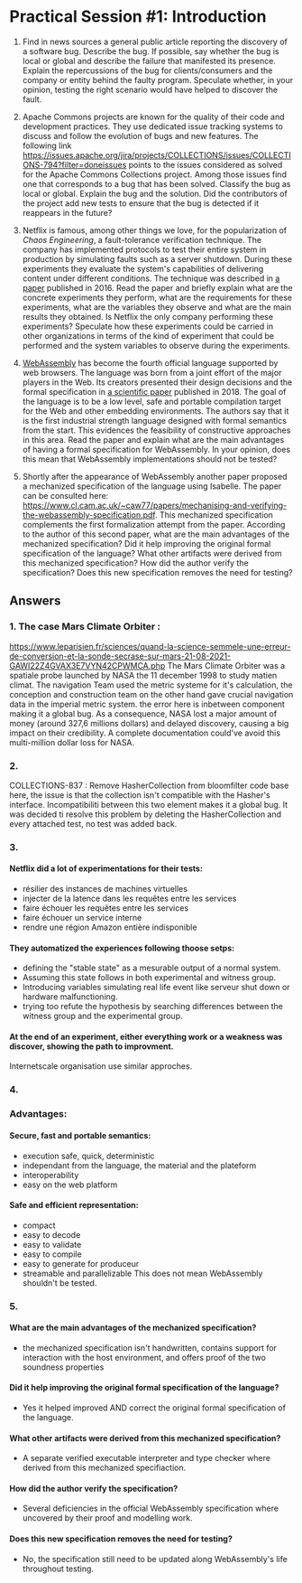 # Practical Session #1: Introduction

1. Find in news sources a general public article reporting the discovery of a software bug. Describe the bug. If possible, say whether the bug is local or global and describe the failure that manifested its presence. Explain the repercussions of the bug for clients/consumers and the company or entity behind the faulty program. Speculate whether, in your opinion, testing the right scenario would have helped to discover the fault.

2. Apache Commons projects are known for the quality of their code and development practices. They use dedicated issue tracking systems to discuss and follow the evolution of bugs and new features. The following link https://issues.apache.org/jira/projects/COLLECTIONS/issues/COLLECTIONS-794?filter=doneissues points to the issues considered as solved for the Apache Commons Collections project. Among those issues find one that corresponds to a bug that has been solved. Classify the bug as local or global. Explain the bug and the solution. Did the contributors of the project add new tests to ensure that the bug is detected if it reappears in the future?

3. Netflix is famous, among other things we love, for the popularization of *Chaos Engineering*, a fault-tolerance verification technique. The company has implemented protocols to test their entire system in production by simulating faults such as a server shutdown. During these experiments they evaluate the system's capabilities of delivering content under different conditions. The technique was described in [a paper](https://arxiv.org/ftp/arxiv/papers/1702/1702.05843.pdf) published in 2016. Read the paper and briefly explain what are the concrete experiments they perform, what are the requirements for these experiments, what are the variables they observe and what are the main results they obtained. Is Netflix the only company performing these experiments? Speculate how these experiments could be carried in other organizations in terms of the kind of experiment that could be performed and the system variables to observe during the experiments.

4. [WebAssembly](https://webassembly.org/) has become the fourth official language supported by web browsers. The language was born from a joint effort of the major players in the Web. Its creators presented their design decisions and the formal specification in [a scientific paper](https://people.mpi-sws.org/~rossberg/papers/Haas,%20Rossberg,%20Schuff,%20Titzer,%20Gohman,%20Wagner,%20Zakai,%20Bastien,%20Holman%20-%20Bringing%20the%20Web%20up%20to%20Speed%20with%20WebAssembly.pdf) published in 2018. The goal of the language is to be a low level, safe and portable compilation target for the Web and other embedding environments. The authors say that it is the first industrial strength language designed with formal semantics from the start. This evidences the feasibility of constructive approaches in this area. Read the paper and explain what are the main advantages of having a formal specification for WebAssembly. In your opinion, does this mean that WebAssembly implementations should not be tested? 

5.  Shortly after the appearance of WebAssembly another paper proposed a mechanized specification of the language using Isabelle. The paper can be consulted here: https://www.cl.cam.ac.uk/~caw77/papers/mechanising-and-verifying-the-webassembly-specification.pdf. This mechanized specification complements the first formalization attempt from the paper. According to the author of this second paper, what are the main advantages of the mechanized specification? Did it help improving the original formal specification of the language? What other artifacts were derived from this mechanized specification? How did the author verify the specification? Does this new specification removes the need for testing?


## Answers

### 1. The case Mars Climate Orbiter :
 https://www.leparisien.fr/sciences/quand-la-science-semmele-une-erreur-de-conversion-et-la-sonde-secrase-sur-mars-21-08-2021-GAWI22Z4GVAX3E7VYN42CPWMCA.php
The Mars Climate Orbiter was a spatiale probe launched by NASA the 11 december 1998 to study matien climat. The navigation Team used the metric systeme for it's calculation, the conception and construction team on the other hand gave crucial navigation data in the imperial metric system. the error here is inbetween component making it a global bug.
As a consequence, NASA lost a major amount of money (around 327,6 millions dollars) and delayed discovery, causing a big impact on their credibility. 
A complete documentation could've avoid this multi-million dollar loss for NASA.


### 2. 
COLLECTIONS-837 : Remove HasherCollection from bloomfilter code base here, the issue is that the collection isn't compatible with the Hasher's interface. Incompatibiliti between this two element makes it a global bug.
It was decided ti resolve this problem by deleting the HasherCollection and every attached test, no test was added back.


### 3. 
#### Netflix did a lot of experimentations for their tests:
  - résilier des instances de machines virtuelles
  - injecter de la latence dans les requêtes entre les services
  - faire échouer les requêtes entre les services
  - faire échouer un service interne
  - rendre une région Amazon entière indisponible

#### They automatized the experiences following thoose setps:
  - defining the "stable state" as a mesurable output of a normal system.
  - Assuming this state follows in both experimental and witness group.
  - Introducing variables simulating real life event like serveur shut down or hardware malfunctioning.
  - trying too refute the hypothesis by searching differences between the witness group and the experimental group.
#### At the end of an experiment, either everything work or a weakness was discover, showing the path to improvment.
Internetscale organisation use similar approches.


### 4. 
### Advantages:
#### Secure, fast and portable semantics: 
  - execution safe, quick, deterministic
  - independant from the language, the material and the plateform
  - interoperability
  - easy on the web platform
#### Safe and efficient representation:
  - compact
  - easy to decode
  - easy to validate
  - easy to compile
  - easy to generate for produceur
  - streamable and parallelizable
This does not mean WebAssembly shouldn't be tested.

### 5.
#### What are the main advantages of the mechanized specification?   
- the mechanized specification isn't handwritten, contains support for interaction with the host environment, and offers proof of the two soundness properties

#### Did it help improving the original formal specification of the language?
- Yes it helped improved AND correct the original formal specification of the language.

#### What other artifacts were derived from this mechanized specification?
- A separate verified executable interpreter and type checker where derived from this mechanized specifiaction.

#### How did the author verify the specification?
- Several deficiencies in the official WebAssembly specification where uncovered by their proof and modelling work.

#### Does this new specification removes the need for testing?
- No, the specification still need to be updated along WebAssembly's life throughout testing.
